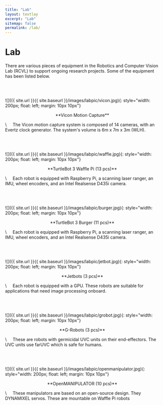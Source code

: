 ```yaml
---
title: "Lab"
layout: textlay
excerpt: "Lab"
sitemap: false
permalink: /lab/
---
```


# Lab

There are various pieces of equipment in the Robotics and Computer Vision Lab (RCVL) to support ongoing research projects. Some of the equipment has been listed below.


\
&nbsp;


![]({{ site.url }}{{ site.baseurl }}/images/labpic/vicon.jpg){: style="width: 200px; float: left; margin: 10px  10px"}
<p style="text-align: center;">**Vicon Motion Capture**</p>
\
&nbsp;&nbsp;&nbsp;
The Vicon motion capture system is composed of 14 cameras, with an Evertz clock generator. The system's volume is 6m x 7m x 3m (WLH). 


\
&nbsp;&nbsp;&nbsp;


![]({{ site.url }}{{ site.baseurl }}/images/labpic/waffle.jpg){: style="width: 200px; float: left; margin: 10px  10px"}
<p style="text-align: center;">**TurtleBot 3 Waffle Pi (13 pcs)** </p>
\
&nbsp;&nbsp;&nbsp;
Each robot is equipped with Raspberry Pi, a scanning laser ranger, an IMU, wheel encoders, and an Intel Realsense D435i camera. 


\
&nbsp;&nbsp;&nbsp;


![]({{ site.url }}{{ site.baseurl }}/images/labpic/burger.jpg){: style="width: 200px; float: left; margin: 10px  10px"}
<p style="text-align: center;">**TurtleBot 3 Burger (11 pcs)** </p>
\
&nbsp;&nbsp;&nbsp;
Each robot is equipped with Raspberry Pi, a scanning laser ranger, an IMU, wheel encoders, and an Intel Realsense D435i camera.


\
&nbsp;&nbsp;&nbsp;


![]({{ site.url }}{{ site.baseurl }}/images/labpic/jetbot.jpg){: style="width: 200px; float: left; margin: 10px  10px"}
<p style="text-align: center;">**Jetbots (3 pcs)** </p>
\
&nbsp;&nbsp;&nbsp;
Each robot is equipped with a GPU. These robots are suitable for applications that need image processing onboard.


\
&nbsp;&nbsp;&nbsp;


![]({{ site.url }}{{ site.baseurl }}/images/labpic/grobot.jpg){: style="width: 200px; float: left; margin: 10px  10px"} 
<p style="text-align: center;">**G-Robots (3 pcs)**</p>
\
&nbsp;&nbsp;&nbsp;
These are robots with germicidal UVC units on their end-effectors. The UVC units use farUVC which is safe for humans.


\
&nbsp;&nbsp;&nbsp;


![]({{ site.url }}{{ site.baseurl }}/images/labpic/openmanipulator.jpg){: style="width: 200px; float: left; margin: 10px  10px"}
<p style="text-align: center;">**OpenMANIPULATOR (10 pcs)**</p>
\
&nbsp;&nbsp;&nbsp;
These manipulators are based on an open-source design. They DYNAMIXEL servos. These are mountable on Waffle Pi robots

\
&nbsp;

